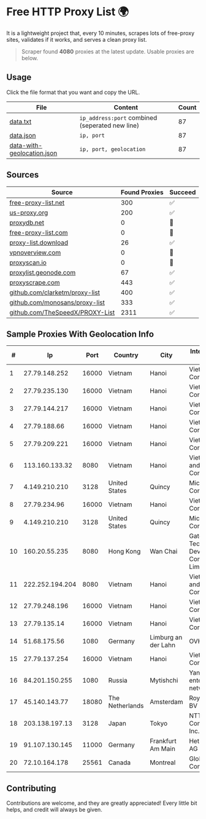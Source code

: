 
# Free HTTP Proxy List 🌍

It is a lightweight project that, every 10 minutes, scrapes lots of free-proxy sites, validates if it works, and serves a clean proxy list.


> Scraper found **4080** proxies at the latest update. Usable proxies are below.

## Usage

Click the file format that you want and copy the URL.


|File|Content|Count|
|----|-------|-----|
|[data.txt](https://raw.githubusercontent.com/themiralay/Proxy-List-World/master/data.txt)|`ip_address:port` combined (seperated new line)|87|
|[data.json](https://raw.githubusercontent.com/themiralay/Proxy-List-World/master/data.json)|`ip, port`|87|
|[data-with-geolocation.json](https://raw.githubusercontent.com/themiralay/Proxy-List-World/master/data-with-geolocation.json)|`ip, port, geolocation`|87|

## Sources

|Source|Found Proxies|Succeed|
|------|-------------|-------|
|[free-proxy-list.net](https://free-proxy-list.net)|300|✅|
|[us-proxy.org](https://www.us-proxy.org)|200|✅|
|[proxydb.net](http://proxydb.net)|0|🚫|
|[free-proxy-list.com](https://free-proxy-list.com/?page=&port=&type%5B%5D=http&type%5B%5D=https&up_time=0&search=Search)|0|🚫|
|[proxy-list.download](https://www.proxy-list.download/HTTP)|26|✅|
|[vpnoverview.com](https://vpnoverview.com/privacy/anonymous-browsing/free-proxy-servers)|0|🚫|
|[proxyscan.io](https://www.proxyscan.io)|0|🚫|
|[proxylist.geonode.com](https://proxylist.geonode.com/api/proxy-list?limit=300&page=1&sort_by=lastChecked&sort_type=desc&protocols=http,https)|67|✅|
|[proxyscrape.com](https://api.proxyscrape.com/v2/?request=displayproxies&protocol=http&timeout=10000&country=all&ssl=all&anonymity=all)|443|✅|
|[github.com/clarketm/proxy-list](https://raw.githubusercontent.com/clarketm/proxy-list/master/proxy-list-raw.txt)|400|✅|
|[github.com/monosans/proxy-list](https://raw.githubusercontent.com/monosans/proxy-list/main/proxies/http.txt)|333|✅|
|[github.com/TheSpeedX/PROXY-List](https://raw.githubusercontent.com/TheSpeedX/PROXY-List/master/http.txt)|2311|✅|


## Sample Proxies With Geolocation Info

|#|Ip|Port|Country|City|Internet Service Provider|
|-|--|----|-------|----|-------------------------|
|1|27.79.148.252|16000|Vietnam|Hanoi|Viettel Corporation|
|2|27.79.235.130|16000|Vietnam|Hanoi|Viettel Corporation|
|3|27.79.144.217|16000|Vietnam|Hanoi|Viettel Corporation|
|4|27.79.188.66|16000|Vietnam|Hanoi|Viettel Corporation|
|5|27.79.209.221|16000|Vietnam|Hanoi|Viettel Corporation|
|6|113.160.133.32|8080|Vietnam|Hanoi|VietNam Post and Telecom Corporation|
|7|4.149.210.210|3128|United States|Quincy|Microsoft Corporation|
|8|27.79.234.96|16000|Vietnam|Hanoi|Viettel Corporation|
|9|4.149.210.210|3128|United States|Quincy|Microsoft Corporation|
|10|160.20.55.235|8080|Hong Kong|Wan Chai|Gateway Technology Development Company Limited|
|11|222.252.194.204|8080|Vietnam|Hanoi|VietNam Post and Telecom Corporation|
|12|27.79.248.196|16000|Vietnam|Hanoi|Viettel Corporation|
|13|27.79.135.14|16000|Vietnam|Hanoi|Viettel Corporation|
|14|51.68.175.56|1080|Germany|Limburg an der Lahn|OVH SAS|
|15|27.79.137.254|16000|Vietnam|Hanoi|Viettel Corporation|
|16|84.201.150.255|1080|Russia|Mytishchi|Yandex enterprise network|
|17|45.140.143.77|18080|The Netherlands|Amsterdam|RoyaleHosting BV|
|18|203.138.197.13|3128|Japan|Tokyo|NTT PC Communications, Inc.|
|19|91.107.130.145|11000|Germany|Frankfurt Am Main|Hetzner Online AG|
|20|72.10.164.178|25561|Canada|Montreal|GloboTech Communications|



## Contributing

Contributions are welcome, and they are greatly appreciated! Every
little bit helps, and credit will always be given.

